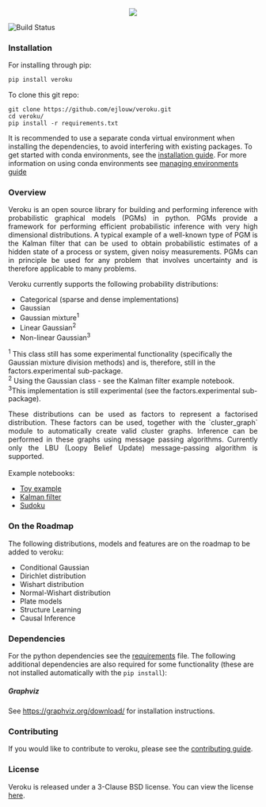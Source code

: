 <div align="center">
  <img src="logo.svg">
</div>

[comment]: # (doc-start)

![Build Status](https://github.com/ejlouw/veroku/actions/workflows/CI_PIPELINE/badge.svg?branch=master)

### Installation
For installing through pip:
```bash
pip install veroku
```

To clone this git repo:
```
git clone https://github.com/ejlouw/veroku.git 
cd veroku/
pip install -r requirements.txt
```
It is recommended to use a separate conda virtual environment when installing the dependencies, to avoid interfering
with existing packages. To get started with conda environments, see the
[installation guide](https://docs.conda.io/projects/conda/en/latest/user-guide/install/index.html).
For more information on using conda environments see
[managing environments guide](https://docs.conda.io/projects/conda/en/latest/user-guide/tasks/manage-environments.html)

### Overview
<div style="text-align: justify">
Veroku is an open source library for building and performing inference with probabilistic graphical models (PGMs) in
python. PGMs provide a framework for performing efficient probabilistic inference with very high dimensional
distributions. A typical example of a well-known type of PGM is the Kalman filter that can be used to obtain
probabilistic estimates of a hidden state of a process or system, given noisy measurements. PGMs can in principle be
used for any problem that involves uncertainty and is therefore applicable to many problems.</div> 

Veroku currently supports the following probability distributions:
* Categorical (sparse and dense implementations)
* Gaussian
* Gaussian mixture<sup>1</sup>
* Linear Gaussian<sup>2</sup>
* Non-linear Gaussian<sup>3</sup>

<sup>1</sup> This class still has some experimental functionality (specifically the Gaussian mixture division methods)
and is, therefore, still in the factors.experimental sub-package.  
<sup>2</sup> Using the Gaussian class - see the Kalman filter example notebook.<br/>
<sup>3</sup>This implementation is still experimental (see the factors.experimental sub-package).


<div style="text-align: justify">
These distributions can be used as factors to represent a factorised distribution. These factors can be used, together
with the `cluster_graph` module to automatically create valid cluster graphs. Inference can be performed in these graphs
using message passing algorithms. Currently only the LBU (Loopy Belief Update) message-passing algorithm is supported.
</div>

<br/>
Example notebooks:

* [Toy example](https://github.com/ejlouw/veroku/blob/master/examples/slip_on_grass.ipynb)
* [Kalman filter](https://github.com/ejlouw/veroku/blob/master/examples/Kalman_filter.ipynb)
* [Sudoku](https://github.com/ejlouw/veroku/blob/master/examples/sudoku.ipynb)



### On the Roadmap
The following distributions, models and features are on the roadmap to be added to veroku:
* Conditional Gaussian
* Dirichlet distribution
* Wishart distribution
* Normal-Wishart distribution
* Plate models
* Structure Learning
* Causal Inference

### Dependencies
For the python dependencies see the [requirements](https://github.com/ejlouw/veroku/blob/master/requirements.txt) file.
The following additional dependencies are also required for some functionality (these are not installed automatically
 with the `pip install`):

##### Graphviz
See https://graphviz.org/download/ for installation instructions. 

### Contributing
If you would like to contribute to veroku, please see the [contributing guide](https://github.com/ejlouw/veroku/blob/master/contributing.md).

### License
Veroku is released under a 3-Clause BSD license. You can view the license
[here](https://github.com/ejlouw/veroku/blob/master/LICENSE).
